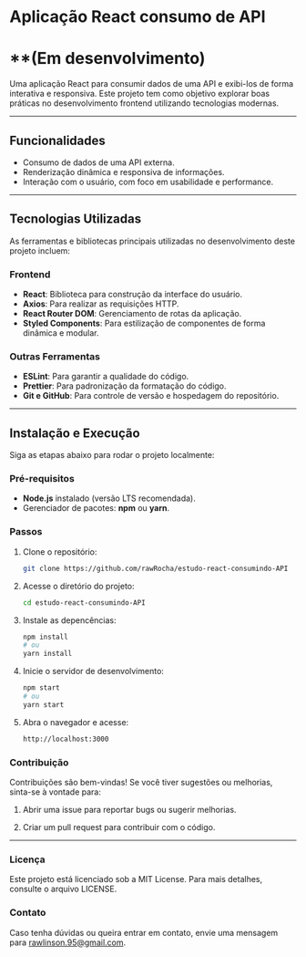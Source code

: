 # **Aplicação React consumo de API**

# \*\*(Em desenvolvimento)

Uma aplicação React para consumir dados de uma API e exibi-los de forma interativa e responsiva. Este projeto tem como objetivo explorar boas práticas no desenvolvimento frontend utilizando tecnologias modernas.

---

## **Funcionalidades**

- Consumo de dados de uma API externa.
- Renderização dinâmica e responsiva de informações.
- Interação com o usuário, com foco em usabilidade e performance.

---

## **Tecnologias Utilizadas**

As ferramentas e bibliotecas principais utilizadas no desenvolvimento deste projeto incluem:

### **Frontend**

- **React**: Biblioteca para construção da interface do usuário.
- **Axios**: Para realizar as requisições HTTP.
- **React Router DOM**: Gerenciamento de rotas da aplicação.
- **Styled Components**: Para estilização de componentes de forma dinâmica e modular.

### **Outras Ferramentas**

- **ESLint**: Para garantir a qualidade do código.
- **Prettier**: Para padronização da formatação do código.
- **Git e GitHub**: Para controle de versão e hospedagem do repositório.

---

## **Instalação e Execução**

Siga as etapas abaixo para rodar o projeto localmente:

### **Pré-requisitos**

- **Node.js** instalado (versão LTS recomendada).
- Gerenciador de pacotes: **npm** ou **yarn**.

### **Passos**

1. Clone o repositório:

   ```bash
   git clone https://github.com/rawRocha/estudo-react-consumindo-API

   ```

2. Acesse o diretório do projeto:

   ```bash
   cd estudo-react-consumindo-API

   ```

3. Instale as depencências:

   ```bash
   npm install
   # ou
   yarn install

   ```

4. Inicie o servidor de desenvolvimento:

   ```bash
   npm start
   # ou
   yarn start

   ```

5. Abra o navegador e acesse:
   ```bash
   http://localhost:3000
   ```

### **Contribuição**

Contribuições são bem-vindas! Se você tiver sugestões ou melhorias, sinta-se à vontade para:

1. Abrir uma issue para reportar bugs ou sugerir melhorias.

2. Criar um pull request para contribuir com o código.

---

### **Licença**

Este projeto está licenciado sob a MIT License. Para mais detalhes, consulte o arquivo LICENSE.

### **Contato**

Caso tenha dúvidas ou queira entrar em contato, envie uma mensagem para rawlinson.95@gmail.com.
